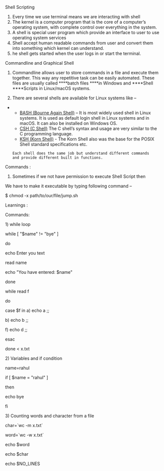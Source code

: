 Shell Scripting

1)  Every time we use terminal means we are interacting with shell
2)  The kernel is a computer program that is the core of a computer’s
    operating system, with complete control over everything in
    the system.
3)  A shell is special user program which provide an interface to user
    to use operating system services
4)  Shell accept human readable commands from user and convert them into
    something which kernel can understand.
5)  he shell gets started when the user logs in or start the terminal.

Commandline and Graphical Shell

1)  Commandline allows user to store commands in a file and execute
    them together. This way any repetitive task can be easily automated.
    These files are usually called ****batch files ****in Windows and
    ****Shell ****Scripts in Linux/macOS systems.

2)  There are several shells are available for Linux systems like –

-   -    [BASH (Bourne
        Again Shell)](https://en.wikipedia.org/wiki/Bash_(Unix_shell)) –
        It is most widely used shell in Linux systems. It is used as
        default login shell in Linux systems and in macOS. It can also
        be installed on Windows OS.
    -    [CSH (C Shell)](https://en.wikipedia.org/wiki/C_shell) The C
        shell’s syntax and usage are very similar to the C
        programming language.
    -    [KSH (Korn Shell)](https://en.wikipedia.org/wiki/Korn_shell) -
        The Korn Shell also was the base for the POSIX Shell standard
        specifications etc.

        Each shell does the same job but understand different commands
        and provide different built in functions.

Commands :

1)  Sometimes if we not have permission to execute Shell Script then

We have to make it executable by typing following command –

\$ chmod -x path/to/our/file/jump.sh

Learnings :

Commands:

1\) while loop

while \[ "\$name" != "bye" \]

do

echo Enter you text

read name

echo "You have entered: \$name"

done

while read f

do

 case \$f in a) echo a ;;

 b) echo b ;;

 f) echo d ;;

 esac

done &lt; x.txt

2\) Variables and if condition

name=rahul

if \[ \$name = "rahul" \]

then

echo bye

fi

3\) Counting words and character from a file

char=\`wc -m x.txt\`

word=\`wc -w x.txt\`

echo \$word

echo \$char

echo \$NO\_LINES


